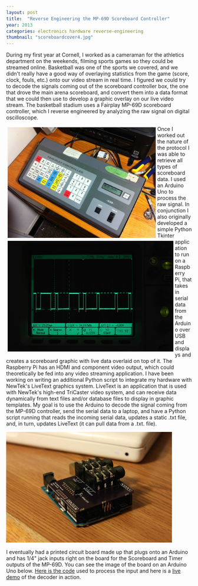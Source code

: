 ```yaml
---
layout: post
title:  "Reverse Engineering the MP-69D Scoreboard Controller"
year: 2013
categories: electronics hardware reverse-engineering
thumbnail: "scoreboardcover4.jpg"
---
```


During my first year at Cornell, I worked as a cameraman for the athletics department on the weekends, filming sports games so they could be streamed online. Basketball was one of the sports we covered, and we didn't really have a good way of overlaying statistics from the game (score, clock, fouls, etc.) onto our video stream in real time. I figured we could try to decode the signals coming out of the scoreboard controller box, the one that drove the main arena scoreboard, and convert them into a data format that we could then use to develop a graphic overlay on our live video stream. The  basketball stadium uses a Fairplay MP-69D scoreboard controller, which I reverse engineered by analyzing the raw signal on digital oscilloscope.

<img height="300px" src="/assets/fairplayweb.jpg" style="float:left;margin:4px;">

<img height="300px" src="/assets/scoreboard/signal1.jpg" style="float:left;margin:4px;">

<!-- ![alt text](/assets/scoreboard/purple1.jpg) -->


Once I worked out the nature of the protocol I was able to retrieve all types of scoreboard data. I used an Arduino Uno to process the raw signal. In conjunction I also originally developed a simple Python Tkinter application to run on a Raspberry Pi, that takes in serial data from the Arduino over USB and displays and creates a scoreboard graphic with live data overlaid on top of it. The Raspberry Pi has an HDMI and component video output, which could theoretically be fed into any video streaming application. I have been working on writing an additional Python script to integrate my hardware with NewTek's LiveText graphics system. LiveText is an application that is used with NewTek's high-end TriCaster video system, and can receive data dynamically from text files and/or database files to display in graphic templates. My goal is to use the Arduino to decode the signal coming from the MP-69D controller, send the serial data to a laptop, and have a Python script running that reads the incoming serial data, updates a static .txt file, and, in turn, updates LiveText (it can pull data from a .txt. file).

<img height="300px" src="/assets/scoreboard/shield1.jpg">

I eventually had a printed circuit board made up that plugs onto an Arduino and has 1/4" jack inputs right on the board for the Scoreboard and Timer outputs of the MP-69D. You can see the image of the board on an Arduino Uno below. [Here is the code](https://github.com/will62794/MP-69D-Scoreboard-Decoder) used to process the input and here is a [live demo](https://www.youtube.com/watch?v=JgkRyoUVtak) of the decoder in action.

<!-- ![alt text](/assets/scoreboard/shield1.jpg) -->



